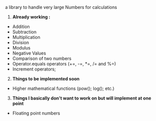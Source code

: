 a library to handle very large Numbers for calculations

 1. **Already working :**
  * Addition
  * Subtraction
  * Multiplication
  * Division
  * Modulus
  * Negative Values
  * Comparison of two numbers
  * Operator.equals operators (+=, -=, *=, /= and %=)
  * Increment operators;
  
 2. **Things to be implemented soon** 
  * Higher mathematical functions (pow(); log(); etc.)
  
 3. **Things I basically don't want to work on but will implement at one point**
  * Floating point numbers
